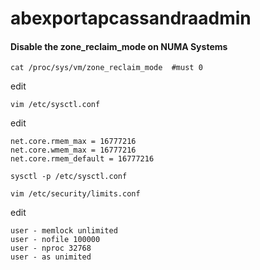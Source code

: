 # abexportapcassandraadmin

#### Disable the zone_reclaim_mode on NUMA Systems
```
cat /proc/sys/vm/zone_reclaim_mode  #must 0
```
edit
```
vim /etc/sysctl.conf
```
edit
```
net.core.rmem_max = 16777216
net.core.wmem_max = 16777216
net.core.rmem_default = 16777216
```
```
sysctl -p /etc/sysctl.conf
```

```
vim /etc/security/limits.conf
```
edit
```
user - memlock unlimited
user - nofile 100000
user - nproc 32768
user - as unimited
```
